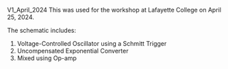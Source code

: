 V1_April_2024
This was used for the workshop at Lafayette College on April 25, 2024.

The schematic includes:

1) Voltage-Controlled Oscillator using a Schmitt Trigger
2) Uncompensated Exponential Converter
3) Mixed using Op-amp
